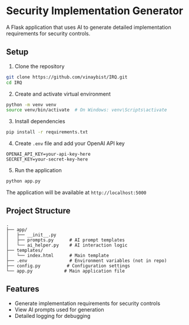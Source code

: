 # Security Implementation Generator

A Flask application that uses AI to generate detailed implementation requirements for security controls.

## Setup

1. Clone the repository
```bash
git clone https://github.com/vinaybist/IRQ.git
cd IRQ
```

2. Create and activate virtual environment
```bash
python -m venv venv
source venv/bin/activate  # On Windows: venv\Scripts\activate
```

3. Install dependencies
```bash
pip install -r requirements.txt
```

4. Create `.env` file and add your OpenAI API key
```
OPENAI_API_KEY=your-api-key-here
SECRET_KEY=your-secret-key-here
```

5. Run the application
```bash
python app.py
```

The application will be available at `http://localhost:5000`

## Project Structure
```
.
├── app/
│   ├── __init__.py
│   ├── prompts.py      # AI prompt templates
│   └── ai_helper.py    # AI interaction logic
├── templates/
│   └── index.html      # Main template
├── .env                # Environment variables (not in repo)
├── config.py          # Configuration settings
└── app.py            # Main application file
```

## Features
- Generate implementation requirements for security controls
- View AI prompts used for generation
- Detailed logging for debugging
